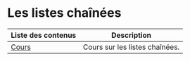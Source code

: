 # Les listes chaînées

| Liste des contenus                      | Description                                              |
| --------------------------------------- | -------------------------------------------------------- |
| [Cours](cours.md) | Cours sur les listes chaînées. |